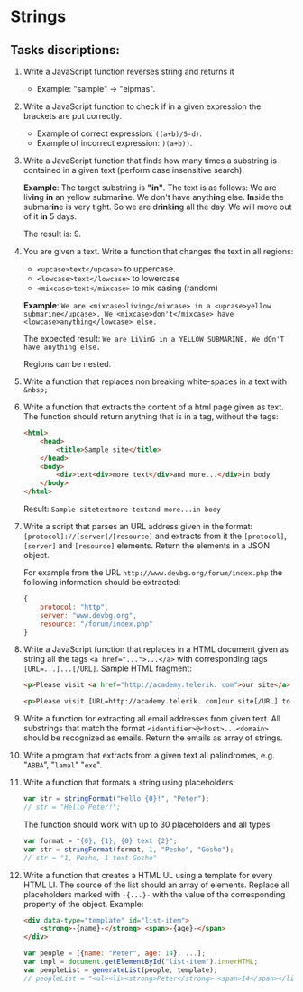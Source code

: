 # Strings

## Tasks discriptions:

1. Write a JavaScript function reverses string and returns it
    * Example: "sample" -> "elpmas".
2. Write a JavaScript function to check if in a given expression the brackets are put correctly.
    * Example of correct expression: `((a+b)/5-d)`.
    * Example of incorrect expression: `)(a+b))`.
3. Write a JavaScript function that finds how many times a substring is contained in a given text (perform case insensitive search).

    **Example**: The target substring is **"in"**. The text is as follows: We are liv<b>in</b>g **in** an yellow submar<b>in</b>e. We don't have anyth<b>in</b>g else. **In**side the submar<b>in</b>e is very tight. So we are dr<b>in</b>k<b>in</b>g all the day. We will move out of it **in** 5 days.

    The result is: 9.
4. You are given a text. Write a function that changes the text in all regions:
    * `<upcase>text</upcase>` to uppercase.
    * `<lowcase>text</lowcase>` to lowercase
    * `<mixcase>text</mixcase>` to mix casing (random)
    
    **Example**: `We are <mixcase>living</mixcase> in a <upcase>yellow submarine</upcase>. We <mixcase>don't</mixcase> have <lowcase>anything</lowcase> else.`
    
    The expected result: `We are LiVinG in a YELLOW SUBMARINE. We dOn'T have anything else.`

    Regions can be nested.
5. Write a function that replaces non breaking white-spaces in a text with `&nbsp;`
6. Write a function that extracts the content of a html page given as text. The function should return anything that is in a tag, without the tags:

    ```html
    <html>
        <head>
            <title>Sample site</title>
        </head>
        <body>
            <div>text<div>more text</div>and more...</div>in body
        </body>
    </html>
    ```

    Result: `Sample sitetextmore textand more...in body`

7. Write a script that parses an URL address given in the format: `[protocol]://[server]/[resource]` and extracts from it the `[protocol]`, `[server]` and `[resource]` elements. Return the elements in a JSON object.

    For example from the URL `http://www.devbg.org/forum/index.php` the following information should be extracted:
    
    ```js
    {
        protocol: "http",
        server: "www.devbg.org",
        resource: "/forum/index.php"
    }
    ```

8. Write a JavaScript function that replaces in a HTML document given as string all the tags `<a href="...">...</a>` with corresponding tags `[URL=...]...[/URL]`. Sample HTML fragment:

    ```html
    <p>Please visit <a href="http://academy.telerik. com">our site</a> to choose a training course. Also visit <a href="www.devbg.org">our forum</a> to discuss the courses.</p>
    ```

    ```html
    <p>Please visit [URL=http://academy.telerik. com]our site[/URL] to choose a training course. Also visit [URL=www.devbg.org]our forum[/URL] to discuss the courses.</p>
    ```

9. Write a function for extracting all email addresses from given text. All substrings that match the format `<identifier>@<host>...<domain>` should be recognized as emails. Return the emails as array of strings.
10. Write a program that extracts from a given text all palindromes, e.g. "`ABBA`", "`lamal`" "`exe`".

11. Write a function that formats a string using placeholders:

    ```js
    var str = stringFormat("Hello {0}!", "Peter");
    // str = "Hello Peter!";
    ```

    The function should work with up to 30 placeholders and all types

    ```js
    var format = "{0}, {1}, {0} text {2}";
    var str = stringFormat(format, 1, "Pesho", "Gosho");
    // str = "1, Pesho, 1 text Gosho"
    ```

12. Write a function that creates a HTML UL using a template for every HTML LI. The source of the list should an array of elements. Replace all placeholders marked with `-{...}-` with the value of the corresponding property of the object. Example: 

    ```html
    <div data-type="template" id="list-item">
        <strong>-{name}-</strong> <span>-{age}-</span>
    </div>
    ```

    ```js
    var people = [{name: "Peter", age: 14}, ...];
    var tmpl = document.getElementById("list-item").innerHTML;
    var peopleList = generateList(people, template);
    // peopleList = "<ul><li><strong>Peter</strong> <span>14</span></li><li>...</li>...</ul>"
    ```